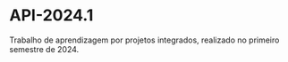 # API-2024.1
Trabalho de aprendizagem por projetos integrados, realizado no primeiro semestre de 2024.
